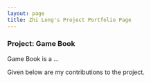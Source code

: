 ```yaml
---
layout: page
title: Zhi Long's Project Portfolio Page
---
```


### Project: Game Book

Game Book is a ...

Given below are my contributions to the project.

